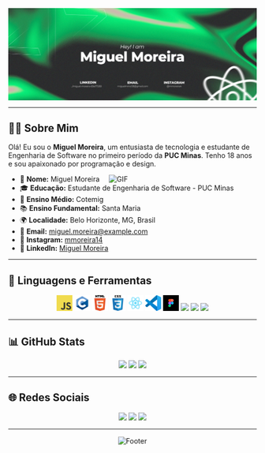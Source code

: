 <div align="center">
  <img align="center" alt="Header" src="https://github.com/mmoreira41/mmoreira41/blob/main/imgs/gitimg-banner.png?raw=true"/>
</div>

---

## 🧑‍💻 Sobre Mim

Olá! Eu sou o **Miguel Moreira**, um entusiasta de tecnologia e estudante de Engenharia de Software no primeiro período da **PUC Minas**. Tenho 18 anos e sou apaixonado por programação e design. 

<img align="right" alt="GIF" src="https://media.giphy.com/media/qgQUggAC3Pfv687qPC/giphy.gif" width="300px"/>

- 🌟 **Nome:** Miguel Moreira
- 🎓 **Educação:** Estudante de Engenharia de Software - PUC Minas
- 🏫 **Ensino Médio:** Cotemig
- 📚 **Ensino Fundamental:** Santa Maria
- 🌍 **Localidade:** Belo Horizonte, MG, Brasil
- 📧 **Email:** [miguel.moreira@example.com](mailto:miguel.moreira@example.com)
- 📱 **Instagram:** [mmoreira14](https://www.instagram.com/mmoreira14/)
- 💼 **LinkedIn:** [Miguel Moreira](https://www.linkedin.com/in/miguel-moreira-69a171269)

---

## 🔧 Linguagens e Ferramentas

<div align="center">
  <code><a href="https://developer.mozilla.org/pt-BR/docs/Web/JavaScript" target="_blank"><img height="32" src="https://raw.githubusercontent.com/github/explore/master/topics/javascript/javascript.png"/></a></code>
  <code><a href="https://www.cprogramming.com/" target="_blank"><img height="32" src="https://raw.githubusercontent.com/github/explore/master/topics/c/c.png"/></a></code>
  <code><a href="https://developer.mozilla.org/pt-BR/docs/Web/HTML" target="_blank"><img height="32" src="https://raw.githubusercontent.com/github/explore/master/topics/html/html.png"/></a></code>
  <code><a href="https://developer.mozilla.org/pt-BR/docs/Web/CSS" target="_blank"><img height="32" src="https://raw.githubusercontent.com/github/explore/master/topics/css/css.png"/></a></code>
  <code><a href="https://reactjs.org/" target="_blank"><img height="32" src="https://raw.githubusercontent.com/github/explore/master/topics/react/react.png"/></a></code>
  <code><a href="https://code.visualstudio.com/" target="_blank"><img height="32" src="https://raw.githubusercontent.com/github/explore/master/topics/visual-studio-code/visual-studio-code.png"/></a></code>
  <code><a href="https://www.figma.com/" target="_blank"><img height="32" src="https://raw.githubusercontent.com/github/explore/master/topics/figma/figma.png"/></a></code>
  <code><a href="https://www.eclipse.org/" target="_blank"><img height="32" src="https://raw.githubusercontent.com/github/explore/master/topics/eclipse/eclipse.png"/></a></code>
  <code><a href="https://www.codeblocks.org/" target="_blank"><img height="32" src="https://upload.wikimedia.org/wikipedia/commons/1/1d/Codeblocks_logo.png"/></a></code>
  <code><a href="https://www.adobe.com/br/products/photoshop.html" target="_blank"><img height="32" src="https://raw.githubusercontent.com/github/explore/master/topics/adobe-photoshop/adobe-photoshop.png"/></a></code>
</div>

---

## 📊 GitHub Stats

<div align="center">
  <img src="http://github-profile-summary-cards.vercel.app/api/cards/profile-details?username=mmoreira41&theme=github_dark"/>
  <img src="http://github-profile-summary-cards.vercel.app/api/cards/stats?username=mmoreira41&theme=github_dark"/>
  <img src="http://github-profile-summary-cards.vercel.app/api/cards/repos-per-language?username=mmoreira41&theme=github_dark"/>
</div>

---

## 🌐 Redes Sociais

<div align="center">
  <a href="https://www.linkedin.com/in/miguel-moreira-69a171269" target="_blank"><img src="https://img.shields.io/badge/LinkedIn-0077B5?style=for-the-badge&logo=linkedin&logoColor=white"/></a>
  <a href="https://www.instagram.com/mmoreira14/" target="_blank"><img src="https://img.shields.io/badge/Instagram-E4405F?style=for-the-badge&logo=instagram&logoColor=white"/></a>
  <a href="mailto:miguel.moreira@example.com" target="_blank"><img src="https://img.shields.io/badge/Gmail-D14836?style=for-the-badge&logo=gmail&logoColor=white"/></a>
</div>

---

<div align="center">
  <img align="center" alt="Footer" src="https://capsule-render.vercel.app/api?type=waving&height=100&color=green&section=footer"/>
</div>
